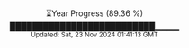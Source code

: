 <p align="center">
⏳Year Progress (89.36 %) <br>
██████████████████████████▁▁▁▁ <br>
<sub>Updated: Sat, 23 Nov 2024 01:41:13 GMT</sub>
</p>

